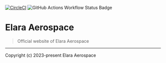 [![CircleCI](https://circleci.com/gh/elara-aerospace/elara-aerospace.github.io.svg?style=shield)](https://circleci.com/gh/elara-aerospace/elara-aerospace.github.io)
![GitHub Actions Workflow Status Badge](https://github.com/elara-aerospace/elara-aerospace.github.io/actions/workflows/is-website-vulnerable.yml/badge.svg)

# Elara Aerospace
> Official website of Elara Aerospace

----

Copyright (c) 2023-present Elara Aerospace
